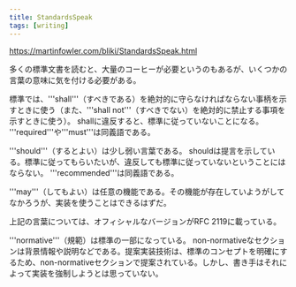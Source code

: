 ```yaml
---
title: StandardsSpeak
tags: [writing]
---
```


https://martinfowler.com/bliki/StandardsSpeak.html

多くの標準文書を読むと、大量のコーヒーが必要というのもあるが、いくつかの言葉の意味に気を付ける必要がある。

標準では、'''shall'''（すべきである）を絶対的に守らなければならない事柄を示すときに使う（また、'''shall not'''（すべきでない）を絶対的に禁止する事項を示すときに使う）。 shallに違反すると、標準に従っていないことになる。 '''required'''や'''must'''は同義語である。

'''should'''（するとよい）は少し弱い言葉である。 shouldは提言を示している。標準に従ってもらいたいが、違反しても標準に従っていないということにはならない。 '''recommended'''は同義語である。

'''may'''（してもよい）は任意の機能である。その機能が存在していようがしてなかろうが、実装を使うことはできるはずだ。

上記の言葉については、オフィシャルなバージョンがRFC 2119に載っている。

'''normative'''（規範）は標準の一部になっている。 non-normativeなセクションは背景情報や説明などである。提案実装技術は、標準のコンセプトを明確にするため、non-normativeセクションで提案されている。しかし、書き手はそれによって実装を強制しようとは思っていない。
